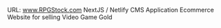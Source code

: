 URL: www.RPGStock.com
NextJS / Netlify CMS Application
Ecommerce Website for selling Video Game Gold